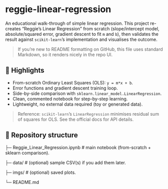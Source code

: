 # reggie-linear-regression

An educational walk-through of simple linear regression. This project re-creates “Reggie’s Linear Regression” from scratch (slope/intercept model, absolute/squared error, gradient descent to fit `m` and `b`), then validates the result against `scikit-learn`’s implementation and visualises the outcome.

> If you’re new to README formatting on GitHub, this file uses standard Markdown, so it renders nicely in the repo UI.

## 🚀 Highlights

- From-scratch Ordinary Least Squares (OLS): `y = m*x + b`.
- Error functions and gradient descent training loop.
- Side-by-side comparison with `sklearn.linear_model.LinearRegression`.
- Clean, commented notebook for step-by-step learning.
- Lightweight, no external data required (toy or generated data).

> Reference: `scikit-learn`’s `LinearRegression` minimises residual sum of squares for OLS. See the official docs for API details.  

## 📁 Repository structure

├─ Reggie_Linear_Regression.ipynb # main notebook (from-scratch + sklearn comparison).

├─ data/ # (optional) sample CSV(s) if you add them later.

├─ imgs/ # (optional) saved plots.

└─ README.md
